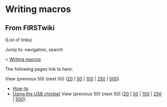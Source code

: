 # Writing macros

## From FIRSTwiki

(List of links)

Jump to: navigation, search

< [Writing macros](/index.php?title=Writing_macros&redirect=no "Writing
macros")

The following pages link to here:

View (previous 50) (next 50) ([20](/index.php?title=Special:Whatlinkshere/Writing_macros&limit=20&from=0 "Special:Whatlinkshere/Writing macros") | [50](/index.php?title=Special:Whatlinkshere/Writing_macros&limit=50&from=0 "Special:Whatlinkshere/Writing macros") | [100](/index.php?title=Special:Whatlinkshere/Writing_macros&limit=100&from=0 "Special:Whatlinkshere/Writing macros") | [250](/index.php?title=Special:Whatlinkshere/Writing_macros&limit=250&from=0 "Special:Whatlinkshere/Writing macros") | [500](/index.php?title=Special:Whatlinkshere/Writing_macros&limit=500&from=0 "Special:Whatlinkshere/Writing macros")).

- [How-to](How-to "How-to")
- [Using the USB chicklet](Using_the_USB_chicklet "Using the USB chicklet") View (previous 50) (next 50) ([20](/index.php?title=Special:Whatlinkshere/Writing_macros&limit=20&from=0 "Special:Whatlinkshere/Writing macros") | [50](/index.php?title=Special:Whatlinkshere/Writing_macros&limit=50&from=0 "Special:Whatlinkshere/Writing macros") | [100](/index.php?title=Special:Whatlinkshere/Writing_macros&limit=100&from=0 "Special:Whatlinkshere/Writing macros") | [250](/index.php?title=Special:Whatlinkshere/Writing_macros&limit=250&from=0 "Special:Whatlinkshere/Writing macros") | [500](/index.php?title=Special:Whatlinkshere/Writing_macros&limit=500&from=0 "Special:Whatlinkshere/Writing macros")).
